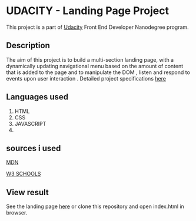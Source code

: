 # UDACITY - Landing Page Project
This project is a part of [Udacity](https://www.udacity.com/) Front End Developer Nanodegree program. 

## Description
The aim of this project is to build a multi-section landing page, with a dynamically updating navigational menu based on the amount of content that is added to the page and to manipulate the DOM , listen and respond to events upon user interaction . 
Detailed project specifications [here](https://review.udacity.com/#!/rubrics/2658/view)

## Languages used
1. HTML
2. CSS
3. JAVASCRIPT
4. 
## sources i used
[MDN](https://developer.mozilla.org/en-US/)

[W3 SCHOOLS](https://www.w3schools.com/)

## View result
See the landing page [here](https://udacitypro.000webhostapp.com/) or clone this repository and open index.html in browser.
